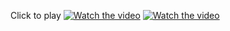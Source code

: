 Click to play
[![Watch the video](https://img.youtube.com/vi/ZfVKh2MwrAw/maxresdefault.jpg)](https://www.youtube.com/swf/l.swf?swf&video_id=ZfVKh2MwrAw?vq=hd1080&autoplay=1)
[![Watch the video](https://img.youtube.com/vi/wpTRd5V1lG0/maxresdefault.jpg)](https://www.youtube.com/embed/wpTRd5V1lG0?vq=hd1080&autoplay=1)
